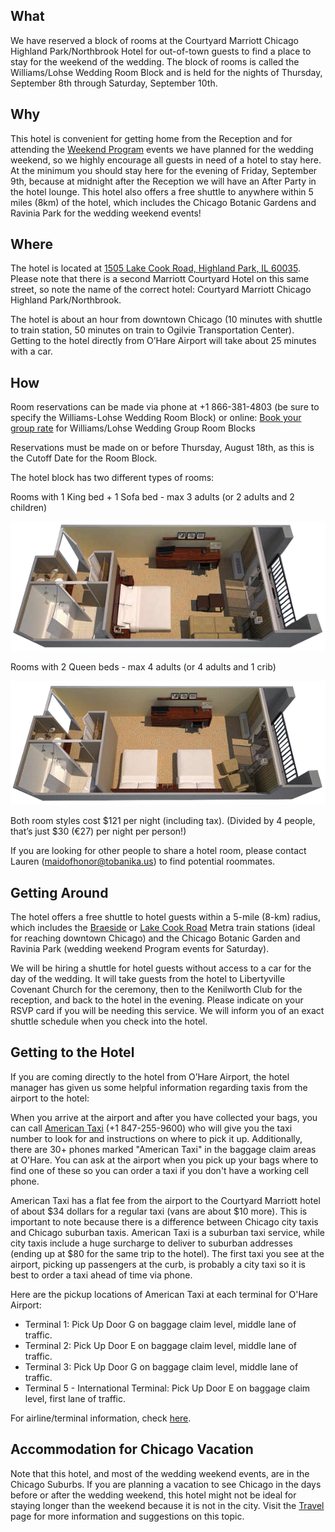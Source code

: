 ## What
We have reserved a block of rooms at the Courtyard Marriott Chicago Highland Park/Northbrook Hotel for out-of-town guests to find a place to stay for the weekend of the wedding.  The block of rooms is called the Williams/Lohse Wedding Room Block and is held for the nights of Thursday, September 8th through Saturday, September 10th.

## Why
This hotel is convenient for getting home from the Reception and for attending the [Weekend Program](../program) events we have planned for the wedding weekend, so we highly encourage all guests in need of a hotel to stay here.  At the minimum you should stay here for the evening of Friday, September 9th, because at midnight after the Reception we will have an After Party in the hotel lounge. This hotel also offers a free shuttle to anywhere within 5 miles (8km) of the hotel, which includes the Chicago Botanic Gardens and Ravinia Park for the wedding weekend events!

## Where
The hotel is located at [1505 Lake Cook Road, Highland Park, IL 60035](https://www.google.com/maps/place/Courtyard+Chicago+Highland+Park%2FNorthbrook).  Please note that there is a second Marriott Courtyard Hotel on this same street, so note the name of the correct hotel: Courtyard Marriott Chicago Highland Park/Northbrook.

The hotel is about an hour from downtown Chicago (10 minutes with shuttle to train station, 50 minutes on train to Ogilvie Transportation Center).  Getting to the hotel directly from O’Hare Airport will take about 25 minutes with a car.

## How
Room reservations can be made via phone at +1 866-381-4803 (be sure to specify the Williams-Lohse Wedding Room Block) or online: [Book your group rate](http://www.marriott.com/meeting-event-hotels/group-corporate-travel/groupCorp.mi?resLinkData=Williams/Lohse%20Wedding%20Group%20Room%20Block%5Echihp%60wlwwlwa%7Cwlwwlwb%60109.00%60USD%60false%604%609/8/16%609/11/16%6008/18/2016&app=resvlink&stop_mobi=yes) for Williams/Lohse Wedding Group Room Blocks

Reservations must be made on or before Thursday, August 18th, as this is the Cutoff Date for the Room Block.

The hotel block has two different types of rooms:

Rooms with 1 King bed + 1 Sofa bed - max 3 adults (or 2 adults and 2 children)

![](king_room_floorplan.png)

Rooms with 2 Queen beds - max 4 adults (or 4 adults and 1 crib)

![](queen_room_floorplan.png)

Both room styles cost $121 per night (including tax).  (Divided by 4 people, that’s just $30 (€27) per night per person!)

If you are looking for other people to share a hotel room, please contact Lauren ([maidofhonor@tobanika.us](mailto:maidofhonor@tobanika.us)) to find potential roommates.

## Getting Around

The hotel offers a free shuttle to hotel guests within a 5-mile (8-km) radius, which includes the [Braeside](http://metrarail.com/content/metra/en/home/maps_schedules/metra_system_map/up-n/map.html) or [Lake Cook Road](http://metrarail.com/content/metra/en/home/maps_schedules/metra_system_map/md-n/map.html) Metra train stations (ideal for reaching downtown Chicago) and the Chicago Botanic Garden and Ravinia Park (wedding weekend Program events for Saturday).

We will be hiring a shuttle for hotel guests without access to a car for the day of the wedding.  It will take guests from the hotel to Libertyville Covenant Church for the ceremony, then to the Kenilworth Club for the reception, and back to the hotel in the evening.  Please indicate on your RSVP card if you will be needing this service.  We will inform you of an exact shuttle schedule when you check into the hotel.

<span id="hoteltaxi"></span>
## Getting to the Hotel

If you are coming directly to the hotel from O’Hare Airport, the hotel manager has given us some helpful information regarding taxis from the airport to the hotel:  

When you arrive at the airport and after you have collected your bags, you can call [American Taxi](https://www.americantaxi.com/ATOnlineOrderWeb/main.htm) (+1 847-255-9600) who will give you the taxi number to look for and instructions on where to pick it up. Additionally, there are 30+ phones marked "American Taxi" in the baggage claim areas at O'Hare. You can ask at the airport when you pick up your bags where to find one of these so you can order a taxi if you don't have a working cell phone.

American Taxi has a flat fee from the airport to the Courtyard Marriott hotel of about $34 dollars for a regular taxi (vans are about $10 more).   This is important to note because there is a difference between Chicago city taxis and Chicago suburban taxis.  American Taxi is a suburban taxi service, while city taxis include a huge surcharge to deliver to suburban addresses (ending up at $80 for the same trip to the hotel).  The first taxi you see at the airport, picking up passengers at the curb, is probably a city taxi so it is best to order a taxi ahead of time via phone.

Here are the pickup locations of American Taxi at each terminal for O'Hare Airport:

- Terminal 1: Pick Up Door G on baggage claim level, middle lane of traffic.
- Terminal 2: Pick Up Door E on baggage claim level, middle lane of traffic.
- Terminal 3: Pick Up Door G on baggage claim level, middle lane of traffic.
- Terminal 5 - International Terminal: Pick Up Door E on baggage claim level, first lane of traffic.

For airline/terminal information, check [here](http://www.flychicago.com/OHare/EN/MyFlight/Airline/Airline-Information).

## Accommodation for Chicago Vacation

Note that this hotel, and most of the wedding weekend events, are in the Chicago Suburbs. If you are planning a vacation to see Chicago in the days before or after the wedding weekend, this hotel might not be ideal for staying longer than the weekend because it is not in the city. Visit the [Travel](../travel) page for more information and suggestions on this topic.
